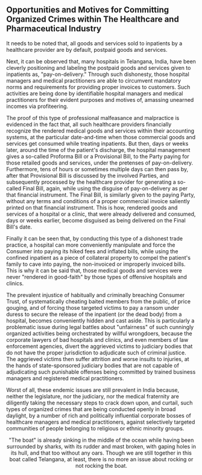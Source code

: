 ## Opportunities and Motives for Committing Organized Crimes within The Healthcare and Pharmaceutical Industry

It needs to be noted that, all goods and services sold to inpatients by a healthcare provider are by default, postpaid goods and services. 

Next, it can be observed that, many hospitals in Telangana, India, have been cleverly positioning and labeling the postpaid goods and services given to inpatients as, "pay-on-delivery." Through such dishonesty, those hospital managers and medical practitioners are able to circumvent mandatory norms and requirements for providing proper invoices to customers. Such activities are being done by identifiable hospital managers and medical practitioners for their evident purposes and motives of, amassing unearned incomes via profiteering.  

The proof of this type of professional malfeasance and malpractice is evidenced in the fact that, all such healthcare providers financially recognize the rendered medical goods and services within their accounting systems, at the particular date-and-time when those commercial goods and services get consumed while treating inpatients. But then, days or weeks later, around the time of the patient's discharge, the hospital management gives a so-called Proforma Bill or a Provisional Bill, to the Party paying for those retailed goods and services, under the pretenses of pay-on-delivery. Furthermore, tens of hours or sometimes multiple days can then pass by, after that Provisional Bill is discussed by the involved Parties, and subsequently processed by the healthcare provider for generating a so-called Final Bill, again, while using the disguise of pay-on-delivery as per that financial instrument. The Final Bill, is similarly given to the paying Party, without any terms and conditions of a proper commercial invoice saliently printed on that financial instrument. This is how, rendered goods and services of a hospital or a clinic, that were already delivered and consumed, days or weeks earlier, become disguised as being delivered on the Final Bill's date. 

Finally it can be seen that, by conducting this type of a dishonest trade practice, a hospital can more conveniently manipulate and force the Consumer into paying its hiked fees and inflated bills, while using the confined inpatient as a piece of collateral property to compel the patient's family to cave into paying, the non-invoiced or improperly invoiced bills. This is why it can be said that, those medical goods and services were never "rendered in good-faith" by those types of offensive hospitals and clinics.  

The prevalent injustice of habitually and criminally breaching Consumer Trust, of systematically cheating baited members from the public, of price gouging, and of forcing those targeted victims to pay a ransom under duress to secure the release of the inpatient (or the dead body) from a hospital, becomes conveniently hidden and cast aside. This is particularly a problematic issue during legal battles about "unfairness" of such cunningly organized activities being orchestrated by willful wrongdoers, because the corporate lawyers of bad hospitals and clinics, and even members of law enforcement agencies, divert the aggrieved victims to judiciary bodies that do not have the proper jurisdiction to adjudicate such of criminal justice. The aggrieved victims then suffer attrition and worse insults to injuries, at the hands of state-sponsored judiciary bodies that are not capable of adjudicating such punishable offenses being committed by trained business managers and registered medical practitioners. 

Worst of all, these endemic issues are still prevalent in India because, neither the legislature, nor the judiciary, nor the medical fraternity are diligently taking the necessary steps to crack down upon, and curtail, such types of organized crimes that are being conducted openly in broad daylight, by a number of rich and politically influential corporate bosses of healthcare managers and medical practitioners, against selectively targeted communities of people belonging to religious or ethnic minority groups. 


<div align="center" width="55%">

"The boat" is already sinking in the middle of the ocean while having been surrounded by sharks, with its rudder and mast broken, with gaping holes in its hull, and that too without any oars. Though we are still together in this boat called Telangana, at least, there is no more an issue about rocking or not rocking the boat. 

</div>